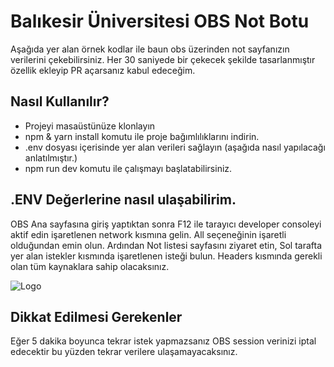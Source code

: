 
# Balıkesir Üniversitesi OBS Not Botu


Aşağıda yer alan örnek kodlar ile baun obs üzerinden not sayfanızın verilerini çekebilirsiniz. Her 30 saniyede bir çekecek şekilde tasarlanmıştır özellik ekleyip PR açarsanız kabul edeceğim.


## Nasıl Kullanılır?

- Projeyi masaüstünüze klonlayın
- npm & yarn install komutu ile proje bağımlılıklarını indirin.
- .env dosyası içerisinde yer alan verileri sağlayın (aşağıda nasıl yapılacağı anlatılmıştır.)
- npm run dev komutu ile çalışmayı başlatabilirsiniz.

  
## .ENV Değerlerine nasıl ulaşabilirim.

OBS Ana sayfasına giriş yaptıktan sonra F12 ile tarayıcı developer consoleyi aktif edin işaretlenen network kısmına gelin. All seçeneğinin işaretli olduğundan emin olun. Ardından Not listesi sayfasını ziyaret etin, Sol tarafta yer alan istekler kısmında işaretlenen isteği bulun. Headers kısmında gerekli olan tüm kaynaklara sahip olacaksınız.

  

![Logo](https://i.ibb.co/KFLx1vY/Screenshot-from-2024-01-24-23-32-50.jpg)

    
## Dikkat Edilmesi Gerekenler

Eğer 5 dakika boyunca tekrar istek yapmazsanız OBS session verinizi iptal edecektir bu yüzden tekrar verilere ulaşamayacaksınız.



  
